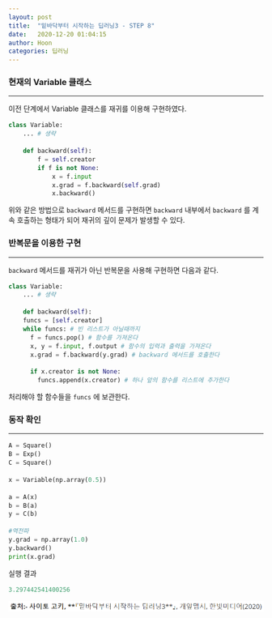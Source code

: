 ```yaml
---
layout: post
title:  "밑바닥부터 시작하는 딥러닝3 - STEP 8"
date:   2020-12-20 01:04:15
author: Hoon
categories: 딥러닝
---
```


###  현재의 Variable 클래스

-----------

이전 단계에서 Variable 클래스를 재귀를 이용해 구현하였다.

~~~python
class Variable:
    ... # 생략
    
    def backward(self):
        f = self.creator
        if f is not None:
            x = f.input
            x.grad = f.backward(self.grad)
            x.backward()
~~~

위와 같은 방법으로 `backward` 메서드를 구현하면 `backward` 내부에서 `backward` 를 계속 호출하는 형태가 되어 재귀의 깊이 문제가 발생할 수 있다.



### 반복문을 이용한 구현

------

`backward` 메서드를 재귀가 아닌 반복문을 사용해 구현하면 다음과 같다.

~~~python
class Variable:
    ... # 생략
    
    def backward(self):
    funcs = [self.creator]
    while funcs: # 빈 리스트가 아닐때까지
      f = funcs.pop() # 함수를 가져온다
      x, y = f.input, f.output # 함수의 입력과 출력을 가져온다
      x.grad = f.backward(y.grad) # backward 메서드를 호출한다

      if x.creator is not None:
        funcs.append(x.creator) # 하나 앞의 함수를 리스트에 추가한다
~~~

처리해야 할 함수들을 `funcs` 에 보관한다.



### 동작 확인

-----

~~~python
A = Square()
B = Exp()
C = Square()

x = Variable(np.array(0.5))

a = A(x)
b = B(a)
y = C(b)

#역전파
y.grad = np.array(1.0)
y.backward()
print(x.grad)
~~~

실행 결과

~~~python
3.297442541400256
~~~



![출처.PNG](https://github.com/hoon-923/hoon-923.github.io/blob/master/_images/%EC%B6%9C%EC%B2%98.PNG?raw=true)